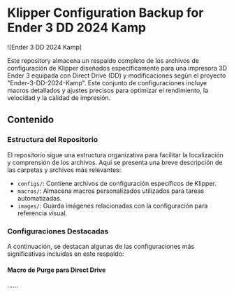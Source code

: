 # Klipper Configuration Backup for Ender 3 DD 2024 Kamp

![Ender 3 DD 2024 Kamp]

Este repository almacena un respaldo completo de los archivos de configuración de Klipper diseñados específicamente para una impresora 3D Ender 3 equipada con Direct Drive (DD) y modificaciones según el proyecto "Ender-3-DD-2024-Kamp". Este conjunto de configuraciones incluye macros detallados y ajustes precisos para optimizar el rendimiento, la velocidad y la calidad de impresión.

## Contenido

### Estructura del Repositorio

El repositorio sigue una estructura organizativa para facilitar la localización y comprensión de los archivos. Aquí se presenta una breve descripción de las carpetas y archivos más relevantes:

- `configs/`: Contiene archivos de configuración específicos de Klipper.
- `macros/`: Almacena macros personalizados utilizados para tareas automatizadas.
- `images/`: Guarda imágenes relacionadas con la configuración para referencia visual.

### Configuraciones Destacadas

A continuación, se destacan algunas de las configuraciones más significativas incluidas en este respaldo:

#### Macro de Purge para Direct Drive

......
